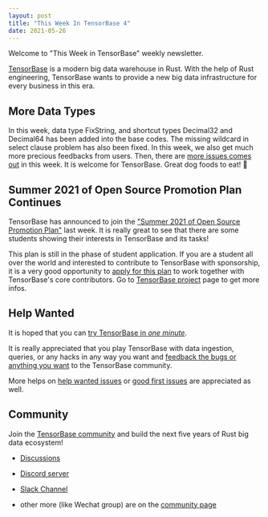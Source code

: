 ```yaml
---
layout: post
title: "This Week In TensorBase 4"
date: 2021-05-26
---
```



Welcome to "This Week in TensorBase" weekly newsletter.

[TensorBase](https://github.com/tensorbase/tensorbase) is a modern big data warehouse in Rust. With the help of Rust engineering, TensorBase wants to provide a new big data infrastructure for every business in this era.

## More Data Types

In this week, data type FixString, and shortcut types Decimal32 and Decimal64 has been added into the base codes. The missing wildcard in select clause problem has also been fixed. In this week, we also get much more precious feedbacks from users. Then, there are [more issues comes out](https://github.com/tensorbase/tensorbase/issues) in this week. It is welcome for TensorBase. Great dog foods to eat! 🍻 


## Summer 2021 of Open Source Promotion Plan Continues

TensorBase has announced to join the ["Summer 2021 of Open Source Promotion Plan"](https://summer.iscas.ac.cn/#/homepage?lang=en) last week. It is really great to see that there are some students showing their interests in TensorBase and its tasks!

This plan is still in the phase of student application. If you are a student all over the world and interested to contribute to TensorBase with sponsorship, it is a very good opportunity to [apply for this plan](https://summer.iscas.ac.cn/#/org/orgdetail/tensorbase?lang=en) to work together with TensorBase's core contributors. Go to [TensorBase project](https://github.com/tensorbase/tensorbase) page to get more infos.

## Help Wanted

It is hoped that you can [try TensorBase in *one minute*](https://github.com/tensorbase/tensorbase/blob/main/docs/get_started_users.md). 

It is really appreciated that you play TensorBase with data ingestion, queries, or any hacks in any way you want and [feedback the bugs or anything you want](https://github.com/tensorbase/tensorbase/issues) to the TensorBase community. 

More helps on [help wanted issues](https://github.com/tensorbase/tensorbase/issues?q=is%3Aissue+is%3Aopen+label%3Ahelp-wanted) or [good first issues](https://github.com/tensorbase/tensorbase/issues?q=is%3Aissue+is%3Aopen+label%3A%22good+first+issue%22) are appreciated as well.

## Community

Join the [TensorBase community](https://github.com/tensorbase/tensorbase) and build the next five years of Rust big data ecosystem!

* [Discussions](https://github.com/tensorbase/tensorbase/discussions)

* [Discord server](https://discord.com/invite/E72n2jzgKD)

* [Slack Channel](https://join.slack.com/t/tensorbase/shared_invite/zt-ntwmjvpu-TQ9drOdUwNJWmUTXvxMumA)

* other more (like Wechat group) are on the [community page](https://tensorbase.io/community/)